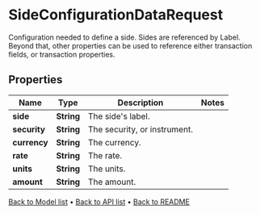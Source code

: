 

# SideConfigurationDataRequest

Configuration needed to define a side. Sides are referenced by Label. Beyond that, other properties can be used to reference either transaction fields, or transaction properties.

## Properties

| Name | Type | Description | Notes |
|------------ | ------------- | ------------- | -------------|
|**side** | **String** | The side&#39;s label. |  |
|**security** | **String** | The security, or instrument. |  |
|**currency** | **String** | The currency. |  |
|**rate** | **String** | The rate. |  |
|**units** | **String** | The units. |  |
|**amount** | **String** | The amount. |  |



[Back to Model list](../README.md#documentation-for-models) &#8226; [Back to API list](../README.md#documentation-for-api-endpoints) &#8226; [Back to README](../README.md)


